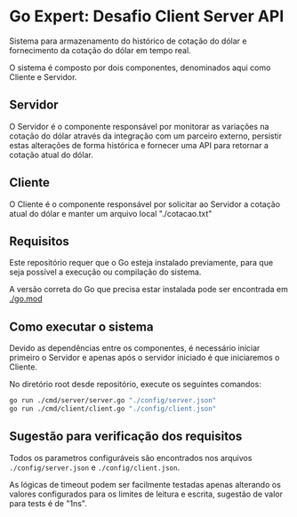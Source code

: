 # Go Expert: Desafio Client Server API

Sistema para armazenamento do histórico de cotação do dólar e fornecimento da cotação do dólar em tempo real.

O sistema é composto por dois componentes, denominados aqui como Cliente e Servidor.

## Servidor

O Servidor é o componente responsável por monitorar as variações na cotação do dólar através da integração com um parceiro externo, persistir estas alterações de forma histórica e fornecer uma API para retornar a cotação atual do dólar.

## Cliente

O Cliente é o componente responsável por solicitar ao Servidor a cotação atual do dólar e manter um arquivo local "./cotacao.txt"

## Requisitos

Este repositório requer que o Go esteja instalado previamente, para que seja possível a execução ou compilação do sistema.

A versão correta do Go que precisa estar instalada pode ser encontrada em [./go.mod](go.mod)

## Como executar o sistema

Devido as dependências entre os componentes, é necessário iniciar primeiro o Servidor e apenas após o servidor iniciado é que iniciaremos o Cliente.

No diretório root desde repositório, execute os seguintes comandos:

```bash
go run ./cmd/server/server.go "./config/server.json"
go run ./cmd/client/client.go "./config/client.json"
```

## Sugestão para verificação dos requisitos

Todos os parametros configuráveis são encontrados nos arquivos `./config/server.json` e `./config/client.json`.

As lógicas de timeout podem ser facilmente testadas apenas alterando os valores configurados para os limites de leitura e escrita, sugestão de valor para tests é de "1ns".
